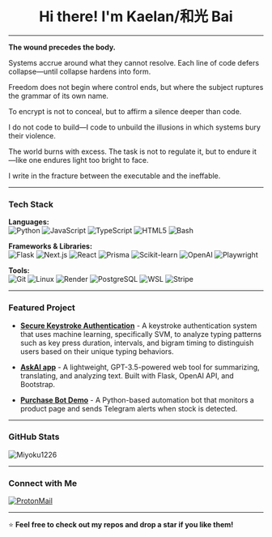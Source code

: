 <h1 align="center">Hi there! I'm Kaelan/和光 Bai</h1>

---

**The wound precedes the body.**

Systems accrue around what they cannot resolve. Each line of code defers collapse—until collapse hardens into form.

Freedom does not begin where control ends, but where the subject ruptures the grammar of its own name.

To encrypt is not to conceal, but to affirm a silence deeper than code.

I do not code to build—I code to unbuild the illusions in which systems bury their violence.

The world burns with excess. The task is not to regulate it, but to endure it—like one endures light too bright to face.

I write in the fracture between the executable and the ineffable.

---

### Tech Stack
**Languages:**  
![Python](https://img.shields.io/badge/-Python-3776AB?style=flat&logo=python&logoColor=white)  ![JavaScript](https://img.shields.io/badge/-JavaScript-F7DF1E?style=flat&logo=javascript&logoColor=black)  ![TypeScript](https://img.shields.io/badge/-TypeScript-3178C6?style=flat&logo=typescript&logoColor=white)  ![HTML5](https://img.shields.io/badge/-HTML5-E34F26?style=flat&logo=html5&logoColor=white)  ![Bash](https://img.shields.io/badge/-Bash-4EAA25?style=flat&logo=gnubash&logoColor=white)

**Frameworks & Libraries:**  
![Flask](https://img.shields.io/badge/-Flask-000000?style=flat&logo=flask&logoColor=white)  ![Next.js](https://img.shields.io/badge/-Next.js-000000?style=flat&logo=nextdotjs&logoColor=white)  ![React](https://img.shields.io/badge/-React-61DAFB?style=flat&logo=react&logoColor=black)  ![Prisma](https://img.shields.io/badge/-Prisma-2D3748?style=flat&logo=prisma&logoColor=white)  ![Scikit-learn](https://img.shields.io/badge/-Scikit--Learn-F7931E?style=flat&logo=scikitlearn&logoColor=white)  ![OpenAI](https://img.shields.io/badge/-OpenAI-412991?style=flat&logo=openai&logoColor=white)  ![Playwright](https://img.shields.io/badge/-Playwright-2EAD33?style=flat&logo=microsoft&logoColor=white)

**Tools:**  
![Git](https://img.shields.io/badge/-Git-F05032?style=flat&logo=git&logoColor=white)  ![Linux](https://img.shields.io/badge/-Linux-FCC624?style=flat&logo=linux&logoColor=black)  ![Render](https://img.shields.io/badge/-Render-46E3B7?style=flat&logo=render&logoColor=black)  ![PostgreSQL](https://img.shields.io/badge/-PostgreSQL-336791?style=flat&logo=postgresql&logoColor=white)  ![WSL](https://img.shields.io/badge/-WSL-008080?style=flat&logo=windows&logoColor=white)  ![Stripe](https://img.shields.io/badge/-Stripe-635BFF?style=flat&logo=stripe&logoColor=white)  

---

### Featured Project
-  **[Secure Keystroke Authentication](https://github.com/miyoku1226/secure-keystroke-auth)** - A keystroke authentication system that uses machine learning, specifically SVM, to analyze typing patterns such as key press duration, intervals, and bigram timing to distinguish users based on their unique typing behaviors.
  
-  **[AskAI app](https://github.com/miyoku1226/AskAI-app)** - A lightweight, GPT-3.5-powered web tool for summarizing, translating, and analyzing text. Built with Flask, OpenAI API, and Bootstrap.

-  **[Purchase Bot Demo](https://github.com/miyoku1226/purchase-bot-demo)** - A Python-based automation bot that monitors a product page and sends Telegram alerts when stock is detected.

---

### GitHub Stats
![Miyoku1226](https://github-readme-stats.vercel.app/api?username=miyoku1226&show_icons=true&theme=radical)

---

### Connect with Me
[![ProtonMail](https://img.shields.io/badge/ProtonMail-8B89CC?style=flat&logo=protonmail&logoColor=white)](mailto:oozingcuredmeat@proton.me)

---

⭐️ **Feel free to check out my repos and drop a star if you like them!**
